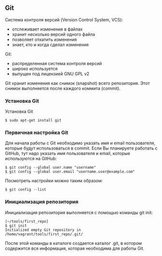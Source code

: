 ## Git

Система контроля версий (Version Control System, VCS):

* отслеживает изменения в файлах
* хранит несколько версий одного файла
* позволяет откатить изменения
* знает, кто и когда сделал изменения


Git:

* распределенная система контроля версий
* широко используется
* выпущен под лицензией GNU GPL v2


Git хранит изменения как снимок (snapshot) всего репозитория.
Этот снимок выполняется после каждого коммита (commit).

### Установка Git

Установка Git
```
$ sudo apt-get install git
```


### Первичная настройка Git

Для начала работы с Git необходимо указать имя и email пользователя, которые будут использоваться в commit.
Если Вы планируете работать с GitHub, тут надо указать имя пользователя и email, которые используются на GitHub:
```
$ git config --global user.name "username"
$ git config --global user.email "username.user@example.com"
```

Посмотреть настройки можно таким образом:
```
$ git config --list
```

### Инициализация репозитория

Инициализация репозитория выполняется с помощью команды git init:
```
[~/tools/first_repo]
$ git init
Initialized empty Git repository in /home/vagrant/tools/first_repo/.git/
```

После этой команды в каталоге создается каталог .git, в котором содержится вся информация, которая необходима для работы Git.

